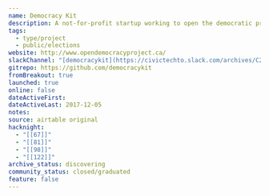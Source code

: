 ```yaml
---
name: Democracy Kit
description: A not-for-profit startup working to open the democratic process by publishing a shared campaign resource package for councillor and trustee races
tags:
  - type/project
  - public/elections
website: http://www.opendemocracyproject.ca/
slackChannel: "[democracykit](https://civictechto.slack.com/archives/C2YCPMTSM)"
gitrepo: https://github.com/democracykit
fromBreakout: true
launched: true
online: false
dateActiveFirst: 
dateActiveLast: 2017-12-05
notes: 
source: airtable original
hacknight:
  - "[[67]]"
  - "[[81]]"
  - "[[98]]"
  - "[[122]]"
archive_status: discovering
community_status: closed/graduated
feature: false
---
```

